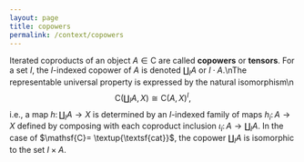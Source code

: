 ```yaml
---
layout: page
title: copowers
permalink: /context/copowers
---
```

Iterated coproducts of an object $A \in \mathsf{C}$ are called **copowers** or **tensors**. For a set $I$, the $I$-indexed copower of $A$ is denoted $\coprod_I A$ or $I \cdot A$.\nThe representable universal property is expressed by the natural isomorphism\n$$ \mathsf{C}(\textstyle\coprod_I A,X) \cong \mathsf{C} (A,X)^I,$$ i.e., a map $h \colon \coprod_I A \to X$ is determined by an $I$-indexed family of maps $h_i \colon A \to X$ defined by composing with each coproduct inclusion $\iota_i \colon A \to \coprod_I A$. In the case of $\mathsf{C}= \textup{\textsf{cat}}$, the copower $\coprod_I A$ is isomorphic to the set $I \times A$.
